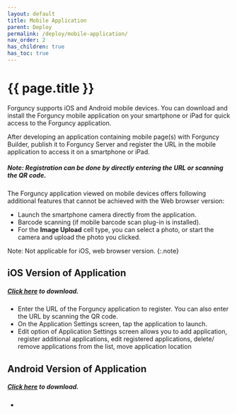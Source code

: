 ```yaml
---
layout: default
title: Mobile Application
parent: Deploy
permalink: /deploy/mobile-application/
nav_order: 2
has_children: true
has_toc: true
---
```


# {{ page.title }}

Forguncy supports iOS and Android mobile devices. You can download and install the Forguncy mobile application on your smartphone or iPad for quick access to the Forguncy application.

After developing an application containing mobile page(s) with Forguncy Builder, publish it to Forguncy Server and register the URL in the mobile application to access it on a smartphone or iPad.

##### Note: Registration can be done by directly entering the URL or scanning the QR code.

The Forguncy application viewed on mobile devices offers following additional features that cannot be achieved with the Web browser version:
- Launch the smartphone camera directly from the application.
- Barcode scanning (if mobile barcode scan plug-in is installed).
- For the **Image Upload** cell type, you can select a photo, or start the camera and upload the photo you clicked. 

Note: Not applicable for iOS, web browser version.
{:.note}

## iOS Version of Application
##### [Click here](https://apps.apple.com/jp/app/forguncy/id1450585530) to download.

- Enter the URL of the Forguncy application to register. You can also enter the URL by scanning the QR code.
- On the Application Settings screen, tap the application to launch. 
- Edit option of Application Settings screen allows you to add application, register additional applications, edit registered applications, delete/ remove applications from the list, move application location

## Android Version of Application
##### [Click here](https://play.google.com/store/apps/details?id=com.grapecity.forguncy&pcampaignid=MKT-Other-global-all-co-prtnr-py-PartBadge-Mar2515-1) to download.

- 